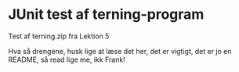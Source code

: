 # JUnit test af terning-program
Test af terning.zip fra Lektion 5

Hva så drengene, husk lige at læse det her, det er vigtigt, det er jo en README, så read lige me, ikk Frank!
